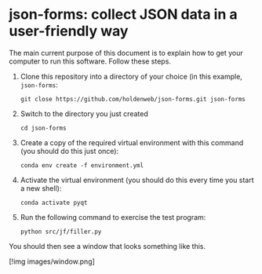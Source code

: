 # json-forms: collect JSON data in a user-friendly way

The main current purpose of this document is to explain how
to get your computer to run this software. Follow these steps.

1.  Clone this repository into a directory of your choice (in this
    example, `json-forms`:

        git close https://github.com/holdenweb/json-forms.git json-forms

2.  Switch to the directory you just created

        cd json-forms

1.  Create a copy of the required virtual environment with
    this command (you should do this just once):

        conda env create -f environment.yml

2.  Activate the virtual environment (you should do this every
    time you start a new shell):

        conda activate pyqt

3.  Run the following command to exercise the test program:

        python src/jf/filler.py

You should then see a window that looks something like this.

[!img images/window.png]

